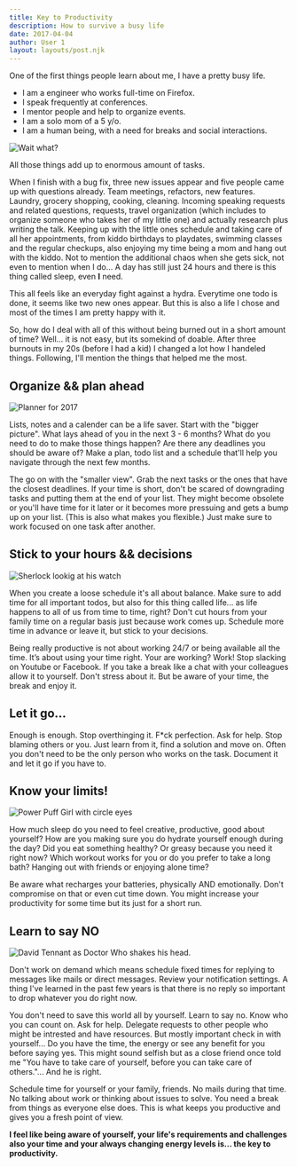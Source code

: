 ```yaml
---
title: Key to Productivity
description: How to survive a busy life
date: 2017-04-04
author: User 1
layout: layouts/post.njk
---
```


One of the first things people learn about me, I have a pretty busy life.

- I am a engineer who works full-time on Firefox.
- I speak frequently at conferences.
- I mentor people and help to organize events.
- I am a solo mom of a 5 y/o.
- I am a human being, with a need for breaks and social interactions.

<img src="https://media.giphy.com/media/JYkfr7F6d31hC/giphy-downsized.gif" alt="Wait what?" />

All those things add up to enormous amount of tasks.

When I finish with a bug fix, three new issues appear and five people came up with questions already. Team meetings, refactors, new features.
Laundry, grocery shopping, cooking, cleaning.
Incoming speaking requests and related questions, requests, travel organization (which includes to organize someone who takes her of my little one) and actually research plus writing the talk.
Keeping up with the little ones schedule and taking care of all her appointments, from kiddo birthdays to playdates, swimming classes and the regular checkups, also enjoying my time being a mom and hang out with the kiddo. Not to mention the additional chaos when she gets sick, not even to mention when I do… A day has still just 24 hours and there is this thing called sleep, even **I** need.

This all feels like an everyday fight against a hydra. Everytime one todo is done, it seems like two new ones appear. But this is also a life I chose and most of the times I am pretty happy with it.

So, how do I deal with all of this without being burned out in a short amount of time? Well... it is not easy, but its somekind of doable. After three burnouts in my 20s (before I had a kid) I changed a lot how I handeled things.
Following, I'll mention the things that helped me the most.

## Organize && plan ahead

<img src="https://media.giphy.com/media/xUOxf5B4tGwIh6WOw8/giphy-downsized.gif" alt="Planner for 2017" />

Lists, notes and a calender can be a life saver. Start with the "bigger picture". What lays ahead of you in the next 3 - 6 months? What do you need to do to make those things happen? Are there any deadlines you should be aware of? Make a plan, todo list and a schedule that'll help you navigate through the next few months.

The go on with the "smaller view". Grab the next tasks or the ones that have the closest deadlines. If your time is short, don't be scared of downgrading tasks and putting them at the end of your list. They might become obsolete or you'll have time for it later or it becomes more pressuing and gets a bump up on your list. (This is also what makes you flexible.) Just make sure to work focused on one task after another.

## Stick to your hours && decisions

<img src="https://media.giphy.com/media/l0MYGtCMbPTYWOzaU/giphy-tumblr.gif" alt="Sherlock lookig at his watch" />

When you create a loose schedule it's all about balance. Make sure to add time for all important todos, but also for this thing called life... as life happens to all of us from time to time, right? Don't cut hours from your family time on a regular basis just because work comes up. Schedule more time in advance or leave it, but stick to your decisions.

Being really productive is not about working 24/7 or being available all the time. It’s about using your time right. Your are working? Work! Stop slacking on Youtube or Facebook. If you take a break like a chat with your colleagues allow it to yourself. Don't stress about it. But be aware of your time, the break and enjoy it.

## Let it go...

Enough is enough. Stop overthinging it. F\*ck perfection. Ask for help. Stop blaming others or you. Just learn from it, find a solution and move on. Often you don't need to be the only person who works on the task. Document it and let it go if you have to.

## Know your limits!

<img src="https://media.giphy.com/media/yxZlvexI0DyHI2Dyrf/giphy.gif" alt="Power Puff Girl with circle eyes" />

How much sleep do you need to feel creative, productive, good about yourself?
How are you making sure you do hydrate yourself enough during the day? Did you eat something healthy? Or greasy because you need it right now? Which workout works for you or do you prefer to take a long bath? Hanging out with friends or enjoying alone time?

Be aware what recharges your batteries, physically AND emotionally. Don't compromise on that or even cut time down. You might increase your productivity for some time but its just for a short run.

## Learn to say NO

<img src="https://media.giphy.com/media/EVbEdEW3kuu0o/giphy.gif" alt="David Tennant as Doctor Who shakes his head." />

Don't work on demand which means schedule fixed times for replying to messages like mails or direct messages. Review your notification settings. A thing I've learned in the past few years is that there is no reply so important to drop whatever you do right now.

You don't need to save this world all by yourself. Learn to say no. Know who you can count on. Ask for help. Delegate requests to other people who might be intrested and have resources. But mostly important check in with yourself... Do you have the time, the energy or see any benefit for you before saying yes. This might sound selfish but as a close friend once told me "You have to take care of yourself, before you can take care of others."... And he is right.

Schedule time for yourself or your family, friends. No mails during that time. No talking about work or thinking about issues to solve. You need a break from things as everyone else does. This is what keeps you productive and gives you a fresh point of view.

**I feel like being aware of yourself, your life's requirements and challenges also your time and your always changing energy levels is... the key to productivity.**
